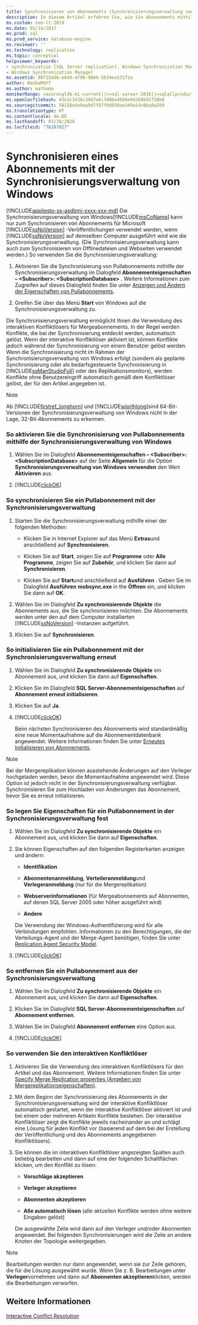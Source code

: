 ```yaml
---
title: Synchronisieren von Abonnements (Synchronisierungsverwaltung von Windows)
description: In diesem Artikel erfahren Sie, wie Sie Abonnements mithilfe der Synchronisierungsverwaltung von Windows synchronisieren.
ms.custom: seo-lt-2019
ms.date: 03/14/2017
ms.prod: sql
ms.prod_service: database-engine
ms.reviewer: ''
ms.technology: replication
ms.topic: conceptual
helpviewer_keywords:
- synchronization [SQL Server replication], Windows Synchronization Manager
- Windows Synchronization Manager
ms.assetid: 80f15dd6-e84d-4f96-9866-5b34ea531f1e
author: MashaMSFT
ms.author: mathoma
monikerRange: =azuresqldb-mi-current||>=sql-server-2016||=sqlallproducts-allversions
ms.openlocfilehash: 43e3c343bc3947e6cfd0be4886e9d369b55758b8
ms.sourcegitcommit: 58158eda0aa0d7f87f9d958ae349a14c0ba8a209
ms.translationtype: HT
ms.contentlocale: de-DE
ms.lasthandoff: 03/30/2020
ms.locfileid: "76287027"
---
```

# <a name="synchronize-a-subscription-using-windows-synchronization-manager"></a>Synchronisieren eines Abonnements mit der Synchronisierungsverwaltung von Windows
[!INCLUDE[appliesto-ss-asdbmi-xxxx-xxx-md](../../includes/appliesto-ss-asdbmi-xxxx-xxx-md.md)]
  Die Synchronisierungsverwaltung von Windows[!INCLUDE[msCoName](../../includes/msconame-md.md)] kann nur zum Synchronisieren von Abonnements für Microsoft [!INCLUDE[ssNoVersion](../../includes/ssnoversion-md.md)] -Veröffentlichungen verwendet werden, wenn [!INCLUDE[ssNoVersion](../../includes/ssnoversion-md.md)] auf demselben Computer ausgeführt wird wie die Synchronisierungsverwaltung. (Die Synchronisierungsverwaltung kann auch zum Synchronisieren von Offlinedateien und Webseiten verwendet werden.) So verwenden Sie die Synchronisierungsverwaltung:  
  
1.  Aktivieren Sie die Synchronisierung von Pullabonnements mithilfe der Synchronisierungsverwaltung im Dialogfeld **Abonnementeigenschaften – \<Subscriber>: \<SubscriptionDatabase>** . Weitere Informationen zum Zugreifen auf dieses Dialogfeld finden Sie unter [Anzeigen und Ändern der Eigenschaften von Pullabonnements](../../relational-databases/replication/view-and-modify-pull-subscription-properties.md).  
  
2.  Greifen Sie über das Menü **Start** von Windows auf die Synchronisierungsverwaltung zu.  
  
 Die Synchronisierungsverwaltung ermöglicht Ihnen die Verwendung des interaktiven Konfliktlösers für Mergeabonnements. In der Regel werden Konflikte, die bei der Synchronisierung entdeckt werden, automatisch gelöst. Wenn der interaktive Konfliktlöser aktiviert ist, können Konflikte jedoch während der Synchronisierung von einem Benutzer gelöst werden. Wenn die Synchronisierung nicht im Rahmen der Synchronisierungsverwaltung von Windows erfolgt (sondern als geplante Synchronisierung oder als bedarfsgesteuerte Synchronisierung in [!INCLUDE[ssManStudioFull](../../includes/ssmanstudiofull-md.md)] oder des Replikationsmonitors), werden Konflikte ohne Benutzereingriff automatisch gemäß dem Konfliktlöser gelöst, der für den Artikel angegeben ist.  
  
> [!NOTE]  
>  Ab [!INCLUDE[firstref_longhorn](../../includes/firstref-longhorn-md.md)] und [!INCLUDE[wiprlhlong](../../includes/wiprlhlong-md.md)]sind 64-Bit-Versionen der Synchronisierungsverwaltung von Windows nicht in der Lage, 32-Bit-Abonnements zu erkennen.  
  
### <a name="to-enable-the-synchronization-of-pull-subscriptions-with-windows-synchronization-manager"></a>So aktivieren Sie die Synchronisierung von Pullabonnements mithilfe der Synchronisierungsverwaltung von Windows  
  
1.  Wählen Sie im Dialogfeld **Abonnementeigenschaften – \<Subscriber>: \<SubscriptionDatabase>** auf der Seite **Allgemein** für die Option **Synchronisierungsverwaltung von Windows verwenden** den Wert **Aktivieren** aus.  
  
2.  [!INCLUDE[clickOK](../../includes/clickok-md.md)]  
  
### <a name="to-synchronize-a-pull-subscription-with-synchronization-manager"></a>So synchronisieren Sie ein Pullabonnement mit der Synchronisierungsverwaltung  
  
1.  Starten Sie die Synchronisierungsverwaltung mithilfe einer der folgenden Methoden:  
  
    -   Klicken Sie in Internet Explorer auf das Menü **Extras**und anschließend auf **Synchronisieren**.  
  
    -   Klicken Sie auf **Start**, zeigen Sie auf **Programme** oder **Alle Programme**, zeigen Sie auf **Zubehör**, und klicken Sie dann auf **Synchronisieren**.  
  
    -   Klicken Sie auf **Start**und anschließend auf **Ausführen** . Geben Sie im Dialogfeld **Ausführen** **mobsync.exe** in the **Öffnen** ein, und klicken Sie dann auf **OK**.  
  
2.  Wählen Sie im Dialogfeld **Zu synchronisierende Objekte** die Abonnements aus, die Sie synchronisieren möchten. Die Abonnements werden unter den auf dem Computer installierten [!INCLUDE[ssNoVersion](../../includes/ssnoversion-md.md)] -Instanzen aufgeführt.  
  
3.  Klicken Sie auf **Synchronisieren**.  
  
### <a name="to-reinitialize-a-pull-subscription-with-synchronization-manager"></a>So initialisieren Sie ein Pullabonnement mit der Synchronisierungsverwaltung erneut  
  
1.  Wählen Sie im Dialogfeld **Zu synchronisierende Objekte** ein Abonnement aus, und klicken Sie dann auf **Eigenschaften**.  
  
2.  Klicken Sie im Dialogfeld **SQL Server-Abonnementeigenschaften** auf **Abonnement erneut initialisieren**.  
  
3.  Klicken Sie auf **Ja**.  
  
4.  [!INCLUDE[clickOK](../../includes/clickok-md.md)]  
  
     Beim nächsten Synchronisieren des Abonnements wird standardmäßig eine neue Momentaufnahme auf die Abonnementdatenbank angewendet. Weitere Informationen finden Sie unter [Erneutes Initialisieren von Abonnements](../../relational-databases/replication/reinitialize-subscriptions.md).  
  
> [!NOTE]  
>  Bei der Mergereplikation können ausstehende Änderungen auf den Verleger hochgeladen werden, bevor die Momentaufnahme angewendet wird. Diese Option ist jedoch nicht in der Synchronisierungsverwaltung verfügbar. Synchronisieren Sie zum Hochladen von Änderungen das Abonnement, bevor Sie es erneut initialisieren.  
  
### <a name="to-set-properties-for-a-pull-subscription-in-synchronization-manager"></a>So legen Sie Eigenschaften für ein Pullabonnement in der Synchronisierungsverwaltung fest  
  
1.  Wählen Sie im Dialogfeld **Zu synchronisierende Objekte** ein Abonnement aus, und klicken Sie dann auf **Eigenschaften**.  
  
2.  Sie können Eigenschaften auf den folgenden Registerkarten anzeigen und ändern:  
  
    -   **Identifikation**  
  
    -   **Abonnentenanmeldung**, **Verteileranmeldung**und **Verlegeranmeldung** (nur für die Mergereplikation)  
  
    -   **Webserverinformationen** (für Mergeabonnements auf Abonnenten, auf denen SQL Server 2005 oder höher ausgeführt wird)  
  
    -   **Andere**  
  
     Die Verwendung der Windows-Authentifizierung wird für alle Verbindungen empfohlen. Informationen zu den Berechtigungen, die der Verteilungs-Agent und der Merge-Agent benötigen, finden Sie unter [Replication Agent Security Model](../../relational-databases/replication/security/replication-agent-security-model.md).  
  
3.  [!INCLUDE[clickOK](../../includes/clickok-md.md)]  
  
### <a name="to-remove-a-pull-subscription-from-synchronization-manager"></a>So entfernen Sie ein Pullabonnement aus der Synchronisierungsverwaltung  
  
1.  Wählen Sie im Dialogfeld **Zu synchronisierende Objekte** ein Abonnement aus, und klicken Sie dann auf **Eigenschaften**.  
  
2.  Klicken Sie im Dialogfeld **SQL Server-Abonnementeigenschaften** auf **Abonnement entfernen**.  
  
3.  Wählen Sie im Dialogfeld **Abonnement entfernen** eine Option aus.  
  
4.  [!INCLUDE[clickOK](../../includes/clickok-md.md)]  
  
### <a name="to-use-the-interactive-resolver"></a>So verwenden Sie den interaktiven Konfliktlöser  
  
1.  Aktivieren Sie die Verwendung des interaktiven Konfliktlösers für den Artikel und das Abonnement. Weitere Informationen finden Sie unter [Specify Merge Replication properties (Angeben von Mergereplikationseigenschaften)](../../relational-databases/replication/merge/specify-merge-replication-properties.md).  
  
2.  Mit dem Beginn der Synchronisierung des Abonnements in der Synchronisierungsverwaltung wird der interaktive Konfliktlöser automatisch gestartet, wenn der interaktive Konfliktlöser aktiviert ist und bei einem oder mehreren Artikeln Konflikte bestehen. Der interaktive Konfliktlöser zeigt die Konflikte jeweils nacheinander an und schlägt eine Lösung für jeden Konflikt vor (basierend auf dem bei der Erstellung der Veröffentlichung und des Abonnements angegebenen Konfliktlösers).  
  
3.  Sie können die im interaktiven Konfliktlöser angezeigten Spalten auch beliebig bearbeiten und dann auf eine der folgenden Schaltflächen klicken, um den Konflikt zu lösen:  
  
    -   **Vorschläge akzeptieren**  
  
    -   **Verleger akzeptieren**  
  
    -   **Abonnenten akzeptieren**  
  
    -   **Alle automatisch lösen** (alle aktuellen Konflikte werden ohne weitere Eingaben gelöst)  
  
     Die ausgewählte Zeile wird dann auf den Verleger und/oder Abonnenten angewendet. Bei folgenden Synchronisierungen wird die Zeile an andere Knoten der Topologie weitergegeben.  
  
> [!NOTE]  
>  Bearbeitungen werden nur dann angewendet, wenn sie zur Zeile gehören, die für die Lösung ausgewählt wurde. Wenn Sie z. B. Bearbeitungen unter **Verleger**vornehmen und dann auf **Abonnenten akzeptieren**klicken, werden die Bearbeitungen verworfen.  
  
## <a name="see-also"></a>Weitere Informationen  
 [Interactive Conflict Resolution](../../relational-databases/replication/merge/advanced-merge-replication-conflict-interactive-resolution.md)  
  
  
